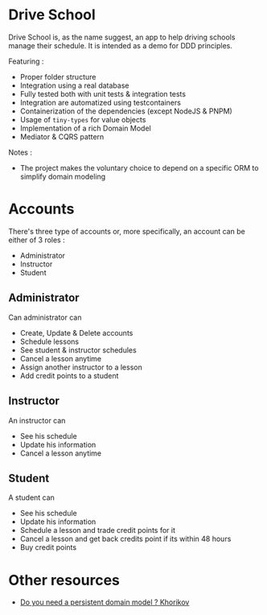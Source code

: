 # Drive School

Drive School is, as the name suggest, an app to help driving schools manage their schedule.
It is intended as a demo for DDD principles.

Featuring :
- Proper folder structure
- Integration using a real database
- Fully tested both with unit tests & integration tests
- Integration are automatized using testcontainers
- Containerization of the dependencies (except NodeJS & PNPM)
- Usage of `tiny-types` for value objects
- Implementation of a rich Domain Model
- Mediator & CQRS pattern

Notes :
- The project makes the voluntary choice to depend on a specific ORM to simplify domain modeling

# Accounts

There's three type of accounts or, more specifically, an account can be either of 3 roles :
- Administrator
- Instructor
- Student

## Administrator
Can administrator can 
- Create, Update & Delete accounts
- Schedule lessons
- See student & instructor schedules
- Cancel a lesson anytime
- Assign another instructor to a lesson
- Add credit points to a student

## Instructor
An instructor can
- See his schedule
- Update his information
- Cancel a lesson anytime

## Student
A student can
- See his schedule
- Update his information
- Schedule a lesson and trade credit points for it
- Cancel a lesson and get back credits point if its within 48 hours
- Buy credit points

# Other resources
- [Do you need a persistent domain model ? Khorikov](https://khorikov.org/posts/2020-04-20-when-do-you-need-persistence-model/)